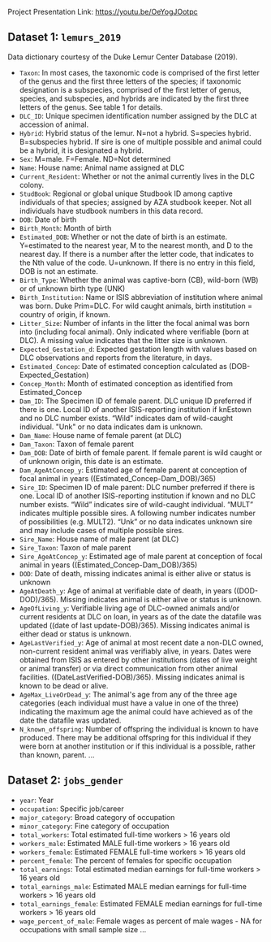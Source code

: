 Project Presentation Link: https://youtu.be/OeYogJOotpc

## Dataset 1: `lemurs_2019`

Data dictionary courtesy of the Duke Lemur Center Database (2019).

- `Taxon`: In most cases, the taxonomic code is comprised of the first letter of the genus and the first three letters of the species; if taxonomic designation is a subspecies, comprised of the first letter of genus, species, and subspecies, and hybrids are indicated by the first three letters of the genus.  See table 1 for details.
- `DLC_ID`: Unique specimen identification number assigned by the DLC at accession of animal.
- `Hybrid`: Hybrid status of the lemur. N=not a hybrid.  S=species hybrid.  B=subspecies hybrid.  If sire is one of multiple possible and animal could be a hybrid, it is designated a hybrid.
- `Sex`: M=male.  F=Female.  ND=Not determined
- `Name`: House name:  Animal name assigned at DLC
- `Current_Resident`: Whether or not the animal currently lives in the DLC colony.
- `StudBook`: Regional or global unique Studbook ID among captive individuals of that species; assigned by AZA studbook keeper.  Not all individuals have studbook numbers in this data record.
- `DOB`: Date of birth
- `Birth_Month`: Month of birth
- `Estimated_DOB`: Whether or not the date of birth is an estimate.  Y=estimated to the nearest year, M to the nearest month, and D to the nearest day.  If there is a number after the letter code, that indicates to the Nth value of the code.  U=unknown.  If there is no entry in this field, DOB is not an estimate.
- `Birth_Type`: Whether the animal was captive-born (CB), wild-born (WB) or of unknown birth type (UNK)
- `Birth_Institution`: Name or ISIS abbreviation of institution where animal was born.  Duke Prim=DLC.  For wild caught animals, birth institution = country of origin, if known.
- `Litter_Size`: Number of infants in the litter the focal animal was born into (including focal animal).  Only indicated where verifiable (born at DLC).  A missing value indicates that the litter size is unknown.
- `Expected_Gestation_d`: Expected gestation length with values based on DLC observations and reports from the literature, in days.
- `Estimated_Concep`: Date of estimated conception calculated as (DOB-Expected_Gestation)
- `Concep_Month`: Month of estimated conception as identified from Estimated_Concep
- `Dam_ID`: The Specimen ID of female parent. DLC unique ID preferred if there is one.  Local ID of another ISIS-reporting institution if knEstown and no DLC number exists.  “Wild” indicates dam of wild-caught individual.  "Unk" or no data indicates dam is unknown.
- `Dam_Name`: House name of female parent (at DLC)
- `Dam_Taxon`: Taxon of female parent
- `Dam_DOB`: Date of birth of female parent. If female parent is wild caught or of unknown origin, this date is an estimate.
- `Dam_AgeAtConcep_y`: Estimated age of female parent at conception of focal animal in years ((Estimated_Concep-Dam_DOB)/365)
- `Sire_ID`: Specimen ID of male parent: DLC number preferred if there is one.  Local ID of another ISIS-reporting institution if known and no DLC number exists.  “Wild” indicates sire of wild-caught individual. “MULT” indicates multiple possible sires.  A following number indicates number of possibilities (e.g. MULT2).  “Unk” or no data indicates unknown sire and may include cases of multiple possible sires.
- `Sire_Name`: House name of male parent (at DLC)
- `Sire_Taxon`: Taxon of male parent
- `Sire_AgeAtConcep_y`: Estimated age of male parent at conception of focal animal in years ((Estimated_Concep-Dam_DOB)/365)
- `DOD`: Date of death, missing indicates animal is either alive or status is unknown
- `AgeAtDeath_y`: Age of animal at verifiable date of death, in years ((DOD-DOD)/365).  Missing indicates animal is either alive or status is unknown.
- `AgeOfLiving_y`: Verifiable living age of DLC-owned animals and/or current residents at DLC on loan, in years as of the date the datafile was updated ((date of last update-DOB)/365).  Missing indicates animal is either dead or status is unknown.
- `AgeLastVerified_y`: Age of animal at most recent date a non-DLC owned, non-current resident animal was verifiably alive, in years.  Dates were obtained from ISIS as entered by other institutions (dates of live weight or animal transfer) or via direct communication from other animal facilities. ((DateLastVerified-DOB)/365).  Missing indicates animal is known to be dead or alive.
- `AgeMax_LiveOrDead_y`: The animal's age from any of the three age categories (each individual must have a value in one of the three) indicating the maximum age the animal could have achieved as of the date the datafile was updated.
- `N_known_offspring`: Number of offspring the individual is known to have produced.  There may be additional offspring for this individual if they were born at another institution or if this individual is a possible, rather than known, parent.
...

## Dataset 2: `jobs_gender`

- `year`: Year
- `occupation`: Specific job/career
- `major_category`: Broad category of occupation
- `minor_category`: Fine category of occupation
- `total_workers`: Total estimated full-time workers > 16 years old
- `workers_male`: Estimated MALE full-time workers > 16 years old
- `workers_female`:	Estimated FEMALE full-time workers > 16 years old
- `percent_female`:	The percent of females for specific occupation
- `total_earnings`: Total estimated median earnings for full-time workers > 16 years old
- `total_earnings_male`: Estimated MALE median earnings for full-time workers > 16 years old
- `total_earnings_female`: Estimated FEMALE median earnings for full-time workers > 16 years old
- `wage_percent_of_male`: Female wages as percent of male wages - NA for occupations with small sample size
...

